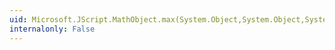 ```yaml
---
uid: Microsoft.JScript.MathObject.max(System.Object,System.Object,System.Object[])
internalonly: False
---
```

